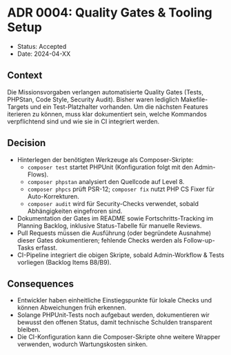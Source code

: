 # ADR 0004: Quality Gates & Tooling Setup

- Status: Accepted
- Date: 2024-04-XX

## Context

Die Missionsvorgaben verlangen automatisierte Quality Gates (Tests, PHPStan,
Code Style, Security Audit). Bisher waren lediglich Makefile-Targets und ein
Test-Platzhalter vorhanden. Um die nächsten Features iterieren zu können, muss
klar dokumentiert sein, welche Kommandos verpflichtend sind und wie sie in CI
integriert werden.

## Decision

- Hinterlegen der benötigten Werkzeuge als Composer-Skripte:
  - `composer test` startet PHPUnit (Konfiguration folgt mit den Admin-Flows).
  - `composer phpstan` analysiert den Quellcode auf Level 8.
  - `composer phpcs` prüft PSR-12; `composer fix` nutzt PHP CS Fixer für
    Auto-Korrekturen.
  - `composer audit` wird für Security-Checks verwendet, sobald Abhängigkeiten
    eingefroren sind.
- Dokumentation der Gates im README sowie Fortschritts-Tracking im Planning
  Backlog, inklusive Status-Tabelle für manuelle Reviews.
- Pull Requests müssen die Ausführung (oder begründete Ausnahme) dieser Gates
  dokumentieren; fehlende Checks werden als Follow-up-Tasks erfasst.
- CI-Pipeline integriert die obigen Skripte, sobald Admin-Workflow & Tests
  vorliegen (Backlog Items B8/B9).

## Consequences

- Entwickler haben einheitliche Einstiegspunkte für lokale Checks und können
  Abweichungen früh erkennen.
- Solange PHPUnit-Tests noch aufgebaut werden, dokumentieren wir bewusst den
  offenen Status, damit technische Schulden transparent bleiben.
- Die CI-Konfiguration kann die Composer-Skripte ohne weitere Wrapper
  verwenden, wodurch Wartungskosten sinken.

